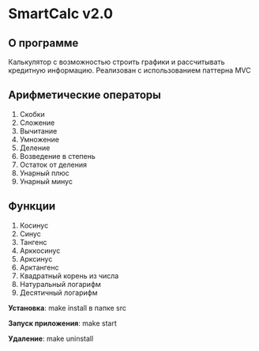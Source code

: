 # SmartCalc v2.0

## О программе
    
Калькулятор с возможностью строить графики и рассчитывать кредитную информацию. Реализован с использованием паттерна MVC


## Арифметические операторы

  1. Скобки
  2. Сложение
  3. Вычитание
  4. Умножение
  5. Деление
  6. Возведение в степень
  7. Остаток от деления
  8. Унарный плюс
  9. Унарный минус
          
## Функции

  1. Косинус
  2. Синус
  3. Тангенс
  4. Арккосинус
  5. Арксинус
  6. Арктангенс
  7. Квадратный корень из числа
  8. Натуральный логарифм
  9. Десятичный логарифм


**Установка**: make install в папке src

**Запуск приложения**: make start

**Удаление**: make uninstall
